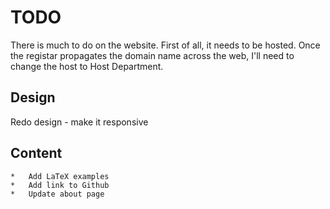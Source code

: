 TODO
======

There is much to do on the website.  First of all, it needs to be hosted.  Once the registar propagates the domain name across the web, I'll need to change the host to Host Department.

Design
-----

Redo design - make it responsive

Content
------

	*	Add LaTeX examples
	* 	Add link to Github
	* 	Update about page

